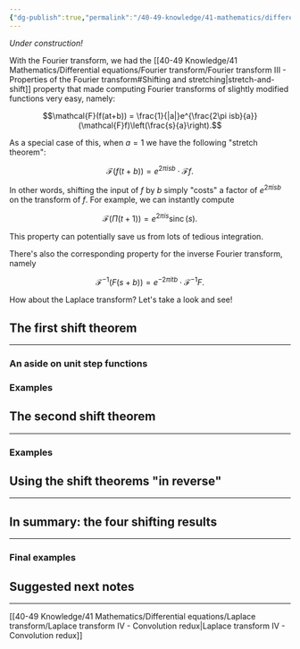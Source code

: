 ```yaml
---
{"dg-publish":true,"permalink":"/40-49-knowledge/41-mathematics/differential-equations/laplace-transform/laplace-transform-iii-the-shifting-theorems/","tags":["differential_equations"],"updated":"2025-08-21T15:12:52-07:00"}
---
```


*Under construction!*

With the Fourier transform, we had the [[40-49 Knowledge/41 Mathematics/Differential equations/Fourier transform/Fourier transform III - Properties of the Fourier transform#Shifting and stretching\|stretch-and-shift]] property that made computing Fourier transforms of slightly modified functions very easy, namely:

$$\mathcal{F}(f(at+b)) = \frac{1}{|a|}e^{\frac{2\pi isb}{a}}(\mathcal{F}f)\left(\frac{s}{a}\right).$$

As a special case of this, when $a=1$ we have the following "stretch theorem":

$$\mathcal{F}(f(t+b)) = e^{2\pi isb}\cdot \mathcal{F}f.$$

In other words, shifting the input of $f$ by $b$ simply "costs" a factor of $e^{2\pi isb}$ on the transform of $f$. For example, we can instantly compute

$$\mathcal{F}(\Pi(t+1))=e^{2\pi is}\operatorname{sinc}(s).$$

This property can potentially save us from lots of tedious integration.

There's also the corresponding property for the inverse Fourier transform, namely

$$\mathcal{F}^{-1}(F(s+b))=e^{-2\pi itb}\cdot \mathcal{F}^{-1}F.$$

How about the Laplace transform? Let's take a look and see!

## The first shift theorem
---

### An aside on unit step functions


### Examples


## The second shift theorem
---


### Examples


## Using the shift theorems "in reverse"
---


## In summary: the four shifting results
---

### Final examples



## Suggested next notes
---

[[40-49 Knowledge/41 Mathematics/Differential equations/Laplace transform/Laplace transform IV - Convolution redux\|Laplace transform IV - Convolution redux]]
